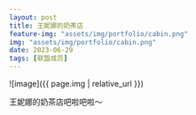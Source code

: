 ```yaml
---
layout: post
title: 王妮娜的奶茶店
feature-img: "assets/img/portfolio/cabin.png"
img: "assets/img/portfolio/cabin.png"
date: 2023-06-29
tags: [联盟成员]
---
```


![image]({{ page.img | relative_url }})

王妮娜的奶茶店吧啦吧啦～

